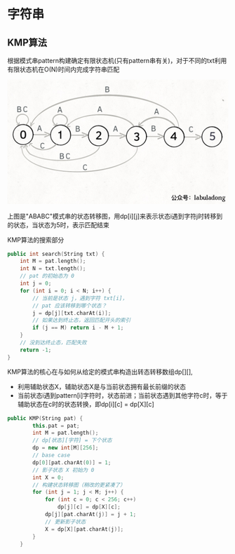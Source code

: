 # 字符串

## KMP算法

根据模式串pattern构建确定有限状态机(只有pattern串有关)，对于不同的txt利用有限状态机在O(N)时间内完成字符串匹配

![状态机](状态机.jpg)

上图是"ABABC"模式串的状态转移图，用dp[i][j]来表示状态i遇到字符j时转移到的状态，当状态为5时，表示匹配结束

KMP算法的搜索部分

```cpp
public int search(String txt) {
    int M = pat.length();
    int N = txt.length();
    // pat 的初始态为 0
    int j = 0;
    for (int i = 0; i < N; i++) {
        // 当前是状态 j，遇到字符 txt[i]，
        // pat 应该转移到哪个状态？
        j = dp[j][txt.charAt(i)];
        // 如果达到终止态，返回匹配开头的索引
        if (j == M) return i - M + 1;
    }
    // 没到达终止态，匹配失败
    return -1;
}
```

KMP算法的核心在与如何从给定的模式串构造出转态转移数组dp[][],
* 利用辅助状态X，辅助状态X是与当前状态拥有最长前缀的状态
* 当前状态i遇到pattern[i]字符时，状态前进；当前状态遇到其他字符c时，等于辅助状态在c时的状态转换，即dp[i][c] = dp[X][c]

```cpp
public KMP(String pat) {
        this.pat = pat;
        int M = pat.length();
        // dp[状态][字符] = 下个状态
        dp = new int[M][256];
        // base case
        dp[0][pat.charAt(0)] = 1;
        // 影子状态 X 初始为 0
        int X = 0;
        // 构建状态转移图（稍改的更紧凑了）
        for (int j = 1; j < M; j++) {
            for (int c = 0; c < 256; c++)
                dp[j][c] = dp[X][c];
            dp[j][pat.charAt(j)] = j + 1;
            // 更新影子状态
            X = dp[X][pat.charAt(j)];
        }
    }
```
